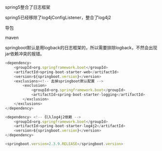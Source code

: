 spring5整合了日志框架

spring5已经移除了log4jConfigListener，整合了log4j2



导包

maven

springboot默认是用logback的日志框架的，所以需要排除logback，不然会出现jar依赖冲突的报错。

```javascript
<dependency>
    <groupId>org.springframework.boot</groupId>
    <artifactId>spring-boot-starter-web</artifactId>
    <version>${springboot.version}</version>
    <exclusions><!-- 去掉springboot默认配置 -->
        <exclusion>
            <groupId>org.springframework.boot</groupId>
            <artifactId>spring-boot-starter-logging</artifactId>
        </exclusion>
    </exclusions>
</dependency>

<dependency> <!-- 引入log4j2依赖 -->
    <groupId>org.springframework.boot</groupId>
    <artifactId>spring-boot-starter-log4j2</artifactId>
    <version>${springboot.version}</version>
</dependency>
```



```javascript
<springboot.version>2.3.9.RELEASE</springboot.version>
```

